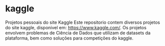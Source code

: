 # kaggle
Projetos pessoais do site Kaggle
Este repositorio contem diversos projetos do site kaggle, disponivel em: https://www.kaggle.com/.
Os projetos envolvem problemas de Ciência de Dados que utilizam de datasets da plataforma, bem como soluções para competições do kaggle.
